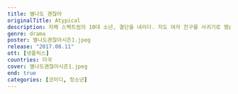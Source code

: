 ```yaml
---
title: 별나도 괜찮아
originalTitle: Atypical
description: 자폐 스펙트럼의 10대 소년, 결단을 내리다. 저도 여자 친구를 사귀기로 했습니다! 독립을 향한 위대한 첫걸음. 그와 더불어 다른 가족들도 자아 발견의 여정을 시작한다.
genre: drama
poster: 별나도괜찮아시즌1.jpeg
release: "2017.08.11"
ott: [넷플릭스]
countries: 미국
cover: 별나도괜찮아시즌1.jpeg
end: true
categories: [코미디, 청소년]
---
```

